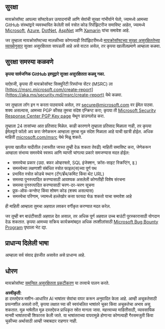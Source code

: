 ## सुरक्षा

मायक्रोसॉफ्ट आपल्या सॉफ्टवेअर उत्पादनांची आणि सेवांची सुरक्षा गांभीर्याने घेतो, ज्यामध्ये आमच्या GitHub संस्थांद्वारे व्यवस्थापित केलेली सर्व स्त्रोत कोड रिपॉझिटरीज समाविष्ट आहेत, ज्यामध्ये [Microsoft](https://github.com/Microsoft), [Azure](https://github.com/Azure), [DotNet](https://github.com/dotnet), [AspNet](https://github.com/aspnet) आणि [Xamarin](https://github.com/xamarin) यांचा समावेश आहे.

जर तुम्हाला मायक्रोसॉफ्टच्या मालकीच्या कोणत्याही रिपॉझिटरीमध्ये [मायक्रोसॉफ्टच्या सुरक्षा असुरक्षिततेच्या व्याख्येनुसार](https://aka.ms/security.md/definition) सुरक्षा असुरक्षितता सापडली आहे असे वाटत असेल, तर कृपया खालीलप्रमाणे आम्हाला कळवा.

## सुरक्षा समस्या कळवणे

**कृपया सार्वजनिक GitHub इश्यूद्वारे सुरक्षा असुरक्षितता कळवू नका.**

याऐवजी, कृपया ती मायक्रोसॉफ्ट सिक्युरिटी रिस्पॉन्स सेंटर (MSRC) ला [https://msrc.microsoft.com/create-report](https://aka.ms/security.md/msrc/create-report) येथे कळवा.

जर तुम्हाला लॉग इन न करता पाठवायचे असेल, तर [secure@microsoft.com](mailto:secure@microsoft.com) वर ईमेल पाठवा. शक्य असल्यास, आमच्या PGP कीसह तुमचा संदेश एन्क्रिप्ट करा; कृपया ती [Microsoft Security Response Center PGP Key page](https://aka.ms/security.md/msrc/pgp) येथून डाउनलोड करा.

तुम्हाला 24 तासांच्या आत प्रतिसाद मिळेल. काही कारणाने तुम्हाला प्रतिसाद मिळाला नाही, तर कृपया ईमेलद्वारे फॉलो अप करा जेणेकरून आम्हाला तुमचा मूळ संदेश मिळाला आहे याची खात्री होईल. अधिक माहिती [microsoft.com/msrc](https://www.microsoft.com/msrc) येथे मिळू शकते.

कृपया खालील यादीतील (जास्तीत जास्त तुम्ही देऊ शकता तेवढी) माहिती समाविष्ट करा, जेणेकरून आम्हाला संभाव्य समस्येचे स्वरूप आणि व्याप्ती चांगल्या प्रकारे समजण्यास मदत होईल:

  * समस्येचा प्रकार (उदा. बफर ओव्हरफ्लो, SQL इंजेक्शन, क्रॉस-साइट स्क्रिप्टिंग, इ.)
  * समस्येच्या लक्षणाशी संबंधित स्त्रोत फाइल(स)च्या पूर्ण पथ
  * प्रभावित स्त्रोत कोडचे स्थान (टॅग/ब्रँच/कमिट किंवा थेट URL)
  * समस्या पुनरुत्पादित करण्यासाठी आवश्यक असलेली कोणतीही विशेष संरचना
  * समस्या पुनरुत्पादित करण्यासाठी चरण-दर-चरण सूचना
  * प्रूफ-ऑफ-कन्सेप्ट किंवा शोषण कोड (शक्य असल्यास)
  * समस्येचा परिणाम, ज्यामध्ये हल्लेखोर कसा फायदा घेऊ शकतो याचा समावेश आहे

ही माहिती आम्हाला तुमचा अहवाल लवकर वर्गीकृत करण्यात मदत करेल.

जर तुम्ही बग बाउंटीसाठी अहवाल देत असाल, तर अधिक पूर्ण अहवाल उच्च बाउंटी पुरस्कारासाठी योगदान देऊ शकतात. कृपया आमच्या सक्रिय कार्यक्रमांबद्दल अधिक तपशीलांसाठी [Microsoft Bug Bounty Program](https://aka.ms/security.md/msrc/bounty) पृष्ठाला भेट द्या.

## प्राधान्य दिलेली भाषा

आम्हाला सर्व संवाद इंग्रजीत असावेत असे प्राधान्य आहे.

## धोरण

मायक्रोसॉफ्ट [समन्वित असुरक्षितता प्रकटीकरण](https://aka.ms/security.md/cvd) या तत्त्वाचे पालन करते.

**अस्वीकृती**:  
हा दस्तऐवज मशीन-आधारित AI भाषांतर सेवांचा वापर करून अनुवादित केला आहे. आम्ही अचूकतेसाठी प्रयत्नशील असलो तरी, कृपया लक्षात घ्या की स्वयंचलित भाषांतरे चुका किंवा अचूकतेचा अभाव असू शकतात. मूळ भाषेतील मूळ दस्तऐवज प्राधिकृत स्रोत मानला जावा. महत्त्वाच्या माहितीसाठी, व्यावसायिक मानवी भाषांतराची शिफारस केली जाते. या भाषांतराच्या वापरामुळे होणाऱ्या कोणत्याही गैरसमजुती किंवा चुकीच्या अर्थासाठी आम्ही जबाबदार राहणार नाही.